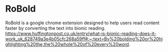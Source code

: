 # RoBold
RoBold is a google chrome extension designed to help users read content faster by converting the text into bionic reading.  https://www.huffingtonpost.co.uk/entry/what-is-bionic-reading-does-it-work_uk_628749a3e4b05cfc268a59ff#:~:text=By%20bolding%20or%20highlighting%20the,the%20whole%20of%20every%20word.
